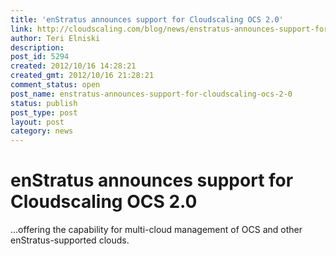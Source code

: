 ```yaml
---
title: 'enStratus announces support for Cloudscaling OCS 2.0'
link: http://cloudscaling.com/blog/news/enstratus-announces-support-for-cloudscaling-ocs-2-0/
author: Teri Elniski
description: 
post_id: 5294
created: 2012/10/16 14:28:21
created_gmt: 2012/10/16 21:28:21
comment_status: open
post_name: enstratus-announces-support-for-cloudscaling-ocs-2-0
status: publish
post_type: post
layout: post
category: news
---
```


# enStratus announces support for Cloudscaling OCS 2.0

...offering the capability for multi-cloud management of OCS and other enStratus-supported clouds.